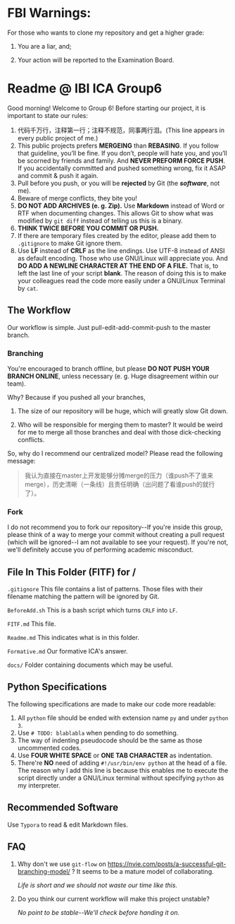 # FBI Warnings:

For those who wants to clone my repository and get a higher grade:

1. You are a liar, and;

2. Your action will be reported to the Examination Board.

# Readme @ IBI ICA Group6

Good morning! Welcome to Group 6! Before starting our project, it is important to state our rules:

1. 代码千万行，注释第一行；注释不规范，同事两行泪。(This line appears in every public project of me.)
2. This public projects prefers **MERGEING** than **REBASING**. If you follow that guideline, you’ll be fine. If you don’t, people will hate you, and you’ll be scorned by friends and family. And **NEVER PREFORM FORCE PUSH**. If you accidentally committed and pushed something wrong, fix it ASAP and commit & push it again.
3. Pull before you push, or you will be **rejected** by Git (the ***software***, not me).
4. Beware of merge conflicts, they bite you!
5. **DO NOT ADD ARCHIVES (e. g. Zip).** Use **Markdown** instead of Word or RTF when documenting changes. This allows Git to show what was modified by `git diff` instead of telling us this is a binary.
6. **THINK TWICE BEFORE YOU COMMIT OR PUSH.**
7. If there are temporary files created by the editor, please add them to `.gitignore` to make Git ignore them.
8. Use **LF** instead of **CRLF** as the line endings. Use UTF-8 instead of ANSI as default encoding. Those who use GNU/Linux will appreciate you. And **DO ADD A NEWLINE CHARACTER AT THE END OF A FILE.** That is, to left the last line of your script **blank**. The reason of doing this is to make your colleagues read the code more easily under a GNU/Linux Terminal by `cat`.

## The Workflow

Our workflow is simple. Just pull-edit-add-commit-push to the master branch.

### Branching

You're encouraged to branch offline, but please **DO NOT PUSH YOUR BRANCH ONLINE**, unless necessary (e. g. Huge disagreement within our team).

Why? Because if you pushed all your branches,

1. The size of our repository will be huge, which will greatly slow Git down.

2. Who will be responsible for merging them to master? It would be weird for me to merge all those branches and deal with those dick-checking conflicts.

So, why do I recommend our centralized model? Please read the following message:

> 我认为直接在master上开发能够分摊merge的压力（谁push不了谁来merge），历史清晰（一条线）且责任明确（出问题了看谁push的就行了）。

### Fork

I do not recommend you to fork our repository--If you're inside this group, please think of a way to merge your commit without creating a pull request (which will be ignored--I am not available to see your request). If you're not, we'll definitely accuse you of performing academic misconduct.

## File In This Folder (FITF) for /

`.gitignore` This file contains a list of patterns. Those files with their filename matching the pattern will be ignored by Git.

`BeforeAdd.sh` This is a bash script which turns `CRLF` into `LF`.

`FITF.md` This file.

`Readme.md` This indicates what is in this folder.

`Formative.md` Our formative ICA's answer.

`docs/` Folder containing documents which may be useful.

## Python Specifications

The following specifications are made to make our code more readable:

1. All `python` file should be ended with extension name `py` and under `python 3`.
2. Use `# TODO: blablabla` when pending to do something.
3. The way of indenting pseudocode should be the same as those uncommented codes.
4. Use **FOUR WHITE SPACE** or **ONE TAB CHARACTER** as indentation.
5. There're **NO** need of adding `#!/usr/bin/env python` at the head of a file. The reason why I add this line is because this enables me to execute the script directly under a GNU/Linux terminal without specifying `python` as my interpreter.

## Recommended Software

Use `Typora` to read & edit Markdown files.

## FAQ

1. Why don't we use `git-flow` on https://nvie.com/posts/a-successful-git-branching-model/ ? It seems to be a mature model of collaborating.

   *Life is short and we should not waste our time like this.*

2. Do you think our current workflow will make this project unstable?

   *No point to be stable--We'll check before handing it on.*
